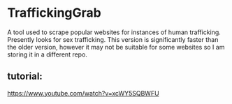 # TraffickingGrab


A tool used to scrape popular websites for instances of human trafficking.  Presently looks for sex trafficking.  This version is significantly faster than the older version, however it may not be suitable for some websites so I am storing it in a different repo.  


## tutorial:

https://www.youtube.com/watch?v=xcWY5SQBWFU